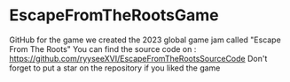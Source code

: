 # EscapeFromTheRootsGame
GitHub for the game we created the 2023 global game jam called "Escape From The Roots"
You can find the source code on : https://github.com/ryyseeXVI/EscapeFromTheRootsSourceCode
Don't forget to put a star on the repository if you liked the game 
